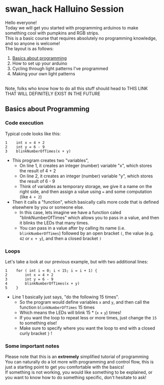 # swan_hack Halluino Session
Hello everyone!<br>
Today we will get you started with programming arduinos to make something cool with pumpkins and RGB strips.<br>
This is a basic course that requires absolutely no programming knowledge, and so anyone is welcome!<br>
The layout is as follows:
1. [Basics about programming](https://github.com/swanhack/halluino-session/blob/main/README.md#basics-about-programming)
2. How to set up your arduino
3. Cycling through light patterns I've programmed
4. Making your own light patterns 
<br>
Note, folks who know how to do all this stuff should head to THIS LINK THAT WILL DEFINITELY EXIST IN THE FUTURE <br>

## Basics about Programming
### Code execution
Typical code looks like this:
```
1    int x = 4 + 2
2    int y = 6 - 9
3    blinkNumberOfTimes(x + y)
```
- This program creates two "variables", 
  - On line 1, it creates an integer (number) variable "x", which stores the result of 4 + 2
  - On line 2, it creates an integer (number) variable "y", which stores the result of 6 - 9
  - Think of variables as temporary storage, we give it a name on the right side, and then assign a value using `=` and some computation (like `4 + 2`)
- Then it calls a "function", which basically calls more code that is defined elsewhere by you or someone else.
  - In this case, lets imagine we have a function caled "blinkNumberOfTimes" which allows you to pass in a value, and then it blinks the LEDs that many times.
  - You can pass in a value after by calling its name (i.e. `blinkNumberOfTimes`) followed by an open bracket `(`, the value (e.g. `42` or `x + y`), and then a closed bracket `)`
 
### Loops
Let's take a look at our previous example, but with two additional lines:
```
1    for ( int i = 0; i < 15; i = i + 1) {
2        int x = 4 + 2
3        int y = 6 - 9
4        blinkNumberOfTimes(x + y)
5    }
```
- Line 1 basically just says, "do the following 15 times".
  - So the program would define variables `x` and `y`, and then call the function `blinkNumberOfTimes` 15 times
  - Which means the LEDs will blink 15 * (`x` + `y`) times!
  - If you want the loop to repeat less or more times, just change the `15` to something else!
  - Make sure to specify where you want the loop to end with a closed curly bracket `}` !

### Some important notes
Please note that this is an **extremely** simplified tutorial of programming<br>
You can naturally do a lot more with programming and control flow, this is just a starting point to get you comfortable with the basics!<br>
If something is not working, you would like something to be explained, or you want to know how to do something specific, don't hesitate to ask!<br>
